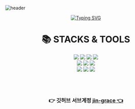 <!--
### Hi there 👋

**graceyj/graceyj** is a ✨ _special_ ✨ repository because its `README.md` (this file) appears on your GitHub profile.

Here are some ideas to get you started:

- 🔭 I’m currently working on ...
- 🌱 I’m currently learning ...
- 👯 I’m looking to collaborate on ...
- 🤔 I’m looking for help with ...
- 💬 Ask me about ...
- 📫 How to reach me: ...
- 😄 Pronouns: ...
- ⚡ Fun fact: ...
-->

![header](https://capsule-render.vercel.app/api?type=waving&height=200&section=header&text=Grace%20YJ&fontColor=fff&fontSize=50)

<div align=center>
  <a href="https://git.io/typing-svg"><img src="https://readme-typing-svg.herokuapp.com?font=&weight=600&size=30&pause=800&color=A113F7&width=620&height=80&lines=%EC%95%88%EB%85%95%ED%95%98%EC%84%B8%EC%9A%94+%ED%94%84%EB%A1%A0%ED%8A%B8%EC%97%94%EB%93%9C%EB%A5%BC+%EA%BF%88%EA%BE%B8%EB%8A%94+%EC%9C%A0%EC%A7%84%EC%9E%85%EB%8B%88%EB%8B%A4." alt="Typing SVG" /></a>
</div>


<div align=center><h1>📚 STACKS & TOOLS</h1></div>

<div align=center> 
  <img src="https://img.shields.io/badge/html5-E34F26?style=for-the-badge&logo=html5&logoColor=white"> 
  <img src="https://img.shields.io/badge/css-1572B6?style=for-the-badge&logo=css3&logoColor=white"> 
  <img src="https://img.shields.io/badge/javascript-F7DF1E?style=for-the-badge&logo=javascript&logoColor=black"> 
  <img src="https://img.shields.io/badge/jquery-0769AD?style=for-the-badge&logo=jquery&logoColor=white">
  <br>
  
  <img src="https://img.shields.io/badge/react-61DAFB?style=for-the-badge&logo=react&logoColor=black">
  <img src="https://img.shields.io/badge/mysql-4479A1?style=for-the-badge&logo=mysql&logoColor=white"> 
  <img src="https://img.shields.io/badge/node.js-339933?style=for-the-badge&logo=Node.js&logoColor=white">
  <br>
  
  <img src="https://img.shields.io/badge/bootstrap-7952B3?style=for-the-badge&logo=bootstrap&logoColor=white">
  <img src="https://img.shields.io/badge/github-181717?style=for-the-badge&logo=github&logoColor=white">
  <img src="https://img.shields.io/badge/figma-F24E1E?style=for-the-badge&logo=figma&logoColor=white"> 
  <br>
</div>
<br><br><br>
<h3 align="center"> 👉 깃허브 서브계정 <a href="https://github.com/jin-grace">jin-grace 👈</h3>
